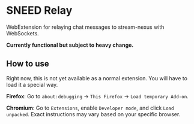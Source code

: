 # SNEED Relay

WebExtension for relaying chat messages to stream-nexus with WebSockets.

**Currently functional but subject to heavy change.**

## How to use

Right now, this is not yet available as a normal extension. You will have to load it a special way.

**Firefox**: Go to `about:debugging` -> `This Firefox` -> `Load temporary Add-on`.

**Chromium**: Go to `Extensions`, enable `Developer mode`, and click `Load unpacked`. Exact instructions may vary based on your specific browser.
